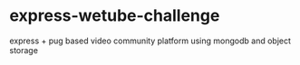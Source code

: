 # express-wetube-challenge
express + pug based video community platform using mongodb and object storage

